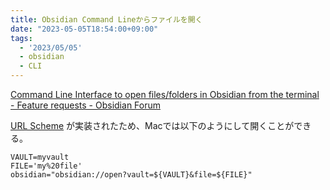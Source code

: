 ```yaml
---
title: Obsidian Command Lineからファイルを開く
date: "2023-05-05T18:54:00+09:00"
tags:
  - '2023/05/05'
  - obsidian
  - CLI
---
```

 

[Command Line Interface to open files/folders in Obsidian from the terminal - Feature requests - Obsidian Forum](https://forum.obsidian.md/t/command-line-interface-to-open-files-folders-in-obsidian-from-the-terminal/860/20)

[URL Scheme](https://help.obsidian.md/Advanced+topics/Using+Obsidian+URI) が実装されたため、Macでは以下のようにして開くことができる。

```shell
VAULT=myvault
FILE='my%20file'
obsidian="obsidian://open?vault=${VAULT}&file=${FILE}"
```
